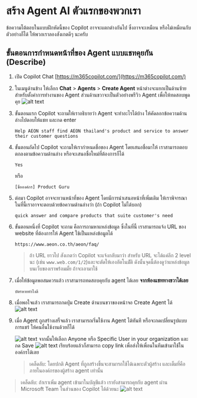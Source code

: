
# สร้าง Agent AI ตัวแรกของพวกเรา

ข้อความโต้ตอบในแบบฝึกหัดนี้ของ Copilot อาจจะแตกต่างกันไป ซึ่งอาจจะเหมือน หรือไม่เหมือนกับตัวอย่างก็ได้ ให้พวกเราลองสังเกตดีๆ นะครับ


## ขั้นตอนการกำหนดหน้าที่ของ Agent แบบแชทคุยกัน (Describe)

1. เปิด Copilot Chat [https://m365copilot.com/](https://m365copilot.com/)
2. ในเมนูด้านข้าง ให้เลือก **Chat** > **Agents** > **Create Agent** หน้าต่างจะแยกเป็นด้านซ้ายสำหรับตั้งค่าการทำงานของ Agent ส่วนด้านขวาจะเป็นตัวอย่างพรีวิว Agent เพื่อให้ทดสอบพูดคุย
    ![alt text](<../../images/agent/2025-08-24_13-38-18 copy.png>)
3. ขั้นตอนแรก Copilot จะถามให้เราอธิบายว่า Agent จะทำอะไรได้บ้าง ให้คัดลอกข้อความด้านล่างไปตอบให้แชท และกด enter
    
    ```
    Help AEON staff find AEON thailand's product and service to answer their customer questions
    ```

4. ขั้นตอนถัดไป Copilot จะถามให้เรากำหนดชื่อของ Agent โดยเสนอชื่อมาให้ เราสามารถตอบตกลงตามข้อความด้านล่าง หรือจะเสนอชื่อใหม่ที่ต้องการก็ได้

    ```
    Yes
    ```
    หรือ
    ```
    [ชื่อองค์กร] Product Guru
    ```

5. ต่อมา Copilot อาจจะทวนหน้าที่ของ Agent โดยมีการนำเสนอหน้าที่เพิ่มเติม ให้เราพิจารณา ในที่นี้เราอาจจะตอบด้วยข้อความด้านล่างว่า (ถ้า Copilot ไม่ได้บอก)

    ```
    quick answer and compare products that suite customer's need
    ```

6. ขั้นตอนหนึ่งที่ Copilot จะถาม คือการถามหาแหล่งข้อมูล ซึ่งในที่นี้ เราสามารถแจ้ง URL ของ website ที่ต้องการให้ Agent ใช้เป็นแหล่งข้อมูลได้

    ```
    https://www.aeon.co.th/aeon/faq/
    ```
    
    
    > ถ้า URL ยาวไป สังเกตว่า Copilot จะแจ้งกลับมาว่า สำหรับ URL จะได้แค่ลึก 2 level นะ (เช่น `www.web.com/1/2`)และจะตัดให้เองอัตโนมััติ ดังนั้นจุดนี้ต้องดูว่าแหล่งข้อมูลบนเว็บของเราพร้อมมั้ย ถ้าจะเอามาใช้

7. เมื่อให้ข้อมูลพอสมควรแล้ว เราสามารถทดสอบคุยกับ agent ได้เลย **จากห้องแชททางขวาได้เลย**
    ```
    บัตรหายทำไงดี
    ```

8. เมื่อพอใจแล้ว เราสามารถกดปุ่ม Create ด้านบนขวาของหน้าจอ Create Agent ได้
   ![alt text](../../images/agent/2025-08-24_13-42-19.png)

9. เมื่อ Agent ถูกสร้างเสร็จแล้ว เราสามารถเริ่มใช้งาน Agent ได้ทันที หรือจะกดเปลี่ยนรูปแบบการแชร์ ให้คนอื่นใช้งานด้วยก็ได้ 

    ![alt text](../../images/agent/2025-08-24_13-42-42.png)
    จากนั้นให้เลือก Anyone หรือ Specific User in your organization และกด Save
    ![alt text](../../images/agent/2025-08-24_13-42-51.png)
    เรียบร้อยแล้วก็สามารถ copy link เพื่อส่งให้เพื่อนในทีมเข้ามาใช้ในองค์กรได้เลย
    > เคล็ดลับ: โดยปกติ Agent ที่ถูกสร้างขึ้นจะสามารถใช้ได้เฉพาะตัวผู้สร้าง และเต็มที่คือภายในองค์กรของผู้สร้าง agent เท่านั้น

> เคล็ดลับ: ถ้าเราเพิ่ม agent เข้ามาในบัญชีแล้ว เรายังสามารถคุยกับ agent ผ่าน Microsoft Team ในส่วนของ Copilot ได้ด้วยนะ
> ![alt text](../../images/agent/2025-08-24_14-17-41.png)